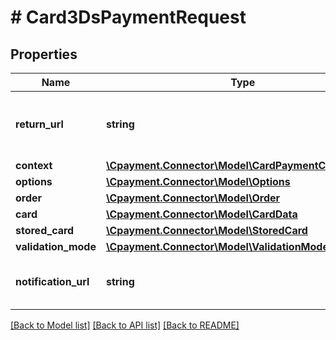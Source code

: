 # # Card3DsPaymentRequest

## Properties

Name | Type | Description | Notes
------------ | ------------- | ------------- | -------------
**return_url** | **string** | Url for the return after the payment process | 
**context** | [**\Cpayment.Connector\Model\CardPaymentContextData**](CardPaymentContextData.md) |  | 
**options** | [**\Cpayment.Connector\Model\Options**](Options.md) |  | [optional] 
**order** | [**\Cpayment.Connector\Model\Order**](Order.md) |  | 
**card** | [**\Cpayment.Connector\Model\CardData**](CardData.md) |  | [optional] 
**stored_card** | [**\Cpayment.Connector\Model\StoredCard**](StoredCard.md) |  | [optional] 
**validation_mode** | [**\Cpayment.Connector\Model\ValidationModeOverride**](ValidationModeOverride.md) |  | [optional] 
**notification_url** | **string** | Url for the notification of the payment | [optional] 

[[Back to Model list]](../../README.md#documentation-for-models) [[Back to API list]](../../README.md#documentation-for-api-endpoints) [[Back to README]](../../README.md)


